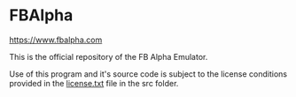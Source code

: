 # FBAlpha
https://www.fbalpha.com

This is the official repository of the FB Alpha Emulator.

Use of this program and it's source code is subject to the license conditions provided in the [license.txt](/src/license.txt) file in the src folder.
